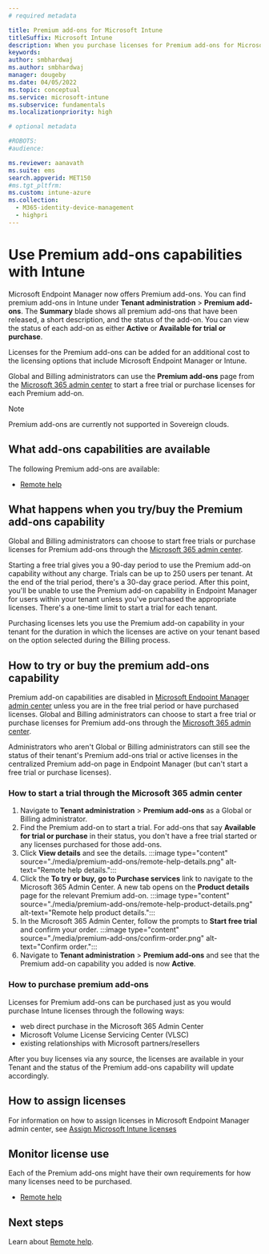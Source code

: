 ```yaml
---
# required metadata

title: Premium add-ons for Microsoft Intune
titleSuffix: Microsoft Intune
description: When you purchase licenses for Premium add-ons for Microsoft Intune, you expand the capabilities for device management with Microsoft Endpoint Manager.  
keywords:
author: smbhardwaj 
ms.author: smbhardwaj
manager: dougeby
ms.date: 04/05/2022
ms.topic: conceptual
ms.service: microsoft-intune
ms.subservice: fundamentals
ms.localizationpriority: high

# optional metadata

#ROBOTS:
#audience:

ms.reviewer: aanavath
ms.suite: ems
search.appverid: MET150
#ms.tgt_pltfrm:
ms.custom: intune-azure
ms.collection: 
  - M365-identity-device-management 
  - highpri
---
```


# Use Premium add-ons capabilities with Intune

Microsoft Endpoint Manager now offers Premium add-ons. You can find premium add-ons in Intune under **Tenant administration** > **Premium add-ons**. The **Summary** blade shows all premium add-ons that have been released, a short description, and the status of the add-on. You can view the status of each add-on as either **Active** or **Available for trial or purchase**. 

Licenses for the Premium add-ons can be added for an additional cost to the licensing options that include Microsoft Endpoint Manager or Intune.

Global and Billing administrators can use the **Premium add-ons** page from the [Microsoft 365 admin center](https://admin.microsoft.com) to start a free trial or purchase licenses for each Premium add-on. 

> [!NOTE]
> Premium add-ons are currently not supported in Sovereign clouds.

## What add-ons capabilities are available 

The following Premium add-ons are available: 

- [Remote help](..\remote-actions\remote-help.md)

## What happens when you try/buy the Premium add-ons capability 

Global and Billing administrators can choose to start free trials or purchase licenses for Premium add-ons through the [Microsoft 365 admin center](https://admin.microsoft.com).  
 
Starting a free trial gives you a 90-day period to use the Premium add-on capability without any charge. Trials can be up to 250 users per tenant. At the end of the trial period, there's a 30-day grace period. After this point, you'll be unable to use the Premium add-on capability in Endpoint Manager for users within your tenant unless you've purchased the appropriate licenses. There's a one-time limit to start a trial for each tenant.  
 
Purchasing licenses lets you use the Premium add-on capability in your tenant for the duration in which the licenses are active on your tenant based on the option selected during the Billing process. 

## How to try or buy the premium add-ons capability 

Premium add-on capabilities are disabled in [Microsoft Endpoint Manager admin center](https://go.microsoft.com/fwlink/?linkid=2109431) unless you are in the free trial period or have purchased licenses. Global and Billing administrators can choose to start a free trial or purchase licenses for Premium add-ons through the [Microsoft 365 admin center](https://admin.microsoft.com). 

Administrators who aren't Global or Billing administrators can still see the status of their tenant's Premium add-ons trial or active licenses in the centralized Premium add-on page in Endpoint Manager (but can't start a free trial or purchase licenses).  

### How to start a trial through the Microsoft 365 admin center 

1. Navigate to **Tenant administration** > **Premium add-ons** as a Global or Billing administrator.
2. Find the Premium add-on to start a trial. For add-ons that say **Available for trial or purchase** in their status, you don't have a free trial started or any licenses purchased for those add-ons.
3. Click **View details** and see the details. :::image type="content" source="./media/premium-add-ons/remote-help-details.png" alt-text="Remote help details.":::
4. Click the **To try or buy, go to Purchase services** link to navigate to the Microsoft 365 Admin Center. A new tab opens on the **Product details** page for the relevant Premium add-on. :::image type="content" source="./media/premium-add-ons/remote-help-product-details.png" alt-text="Remote help product details."::: 
5. In the Microsoft 365 Admin Center, follow the prompts to **Start free trial** and confirm your order. :::image type="content" source="./media/premium-add-ons/confirm-order.png" alt-text="Confirm order."::: 
6. Navigate to **Tenant administration** > **Premium add-ons** and see that the Premium add-on capability you added is now **Active**.

### How to purchase premium add-ons

Licenses for Premium add-ons can be purchased just as you would purchase Intune licenses through the following ways:
   
- web direct purchase in the Microsoft 365 Admin Center
- Microsoft Volume License Servicing Center (VLSC) 
- existing relationships with Microsoft partners/resellers
 
After you buy licenses via any source, the licenses are available in your Tenant and the status of the Premium add-ons capability will update accordingly. 

## How to assign licenses 

For information on how to assign licenses in Microsoft Endpoint Manager admin center, see [Assign Microsoft Intune licenses](licenses-assign.md)

## Monitor license use 

Each of the Premium add-ons might have their own requirements for how many licenses need to be purchased.

- [Remote help](..\remote-actions\remote-help.md)

## Next steps

Learn about [Remote help](..\remote-actions\remote-help.md). 
